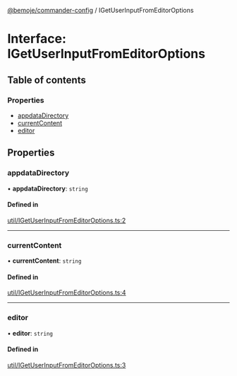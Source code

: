 [@bemoje/commander-config](https://github.com/bemoje/tsmono/blob/main/pkg/commander-config/docs/md/index.md) / IGetUserInputFromEditorOptions

# Interface: IGetUserInputFromEditorOptions

## Table of contents

### Properties

- [appdataDirectory](https://github.com/bemoje/tsmono/blob/main/pkg/commander-config/docs/md/interfaces/IGetUserInputFromEditorOptions.md#appdatadirectory)
- [currentContent](https://github.com/bemoje/tsmono/blob/main/pkg/commander-config/docs/md/interfaces/IGetUserInputFromEditorOptions.md#currentcontent)
- [editor](https://github.com/bemoje/tsmono/blob/main/pkg/commander-config/docs/md/interfaces/IGetUserInputFromEditorOptions.md#editor)

## Properties

### appdataDirectory

• **appdataDirectory**: `string`

#### Defined in

[util/IGetUserInputFromEditorOptions.ts:2](https://github.com/bemoje/tsmono/blob/f74277c/pkg/commander-config/src/util/IGetUserInputFromEditorOptions.ts#L2)

___

### currentContent

• **currentContent**: `string`

#### Defined in

[util/IGetUserInputFromEditorOptions.ts:4](https://github.com/bemoje/tsmono/blob/f74277c/pkg/commander-config/src/util/IGetUserInputFromEditorOptions.ts#L4)

___

### editor

• **editor**: `string`

#### Defined in

[util/IGetUserInputFromEditorOptions.ts:3](https://github.com/bemoje/tsmono/blob/f74277c/pkg/commander-config/src/util/IGetUserInputFromEditorOptions.ts#L3)
